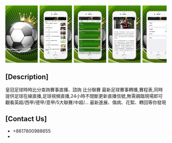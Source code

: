 #            

![](https://github.com/lilaiwei1236/Lucky/blob/master/CrowFootball.png)


## [Description]
皇冠足球時時比分查詢賽事直播、諮詢
比分聯賽
最新足球賽事轉播,賽程表,同時提供足球在線直播,足球視頻直播,24小時不間斷更新直播信號,無需親臨現場即可觀看英超/西甲/德甲/意甲/5大聯賽/中超/...
最新進展、傷病、花絮、轉回等你發現
## [Contact Us]

* +8617800988655
*







